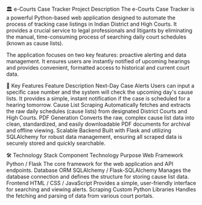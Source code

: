 🏛️ e-Courts Case Tracker
Project Description
The e-Courts Case Tracker is a powerful Python-based web application designed to automate the process of tracking case listings in Indian District and High Courts. It provides a crucial service to legal professionals and litigants by eliminating the manual, time-consuming process of searching daily court schedules (known as cause lists).

The application focuses on two key features: proactive alerting and data management. It ensures users are instantly notified of upcoming hearings and provides convenient, formatted access to historical and current court data.

🎯 Key Features
Feature	Description
Next-Day Case Alerts	Users can input a specific case number and the system will check the upcoming day's cause lists. It provides a simple, instant notification if the case is scheduled for a hearing tomorrow.
Cause List Scraping	Automatically fetches and extracts the raw daily schedules (cause lists) from designated District Courts and High Courts.
PDF Generation	Converts the raw, complex cause list data into clean, standardized, and easily downloadable PDF documents for archival and offline viewing.
Scalable Backend	Built with Flask and utilizing SQLAlchemy for robust data management, ensuring all scraped data is securely stored and quickly searchable.

🛠️ Technology Stack
Component	Technology	Purpose
Web Framework	Python / Flask	The core framework for the web application and API endpoints.
Database ORM	SQLAlchemy / Flask-SQLAlchemy	Manages the database connection and defines the structure for storing cause list data.
Frontend	HTML / CSS / JavaScript	Provides a simple, user-friendly interface for searching and viewing alerts.
Scraping	Custom Python Libraries	Handles the fetching and parsing of data from various court portals.
